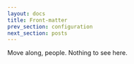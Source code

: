 ```yaml
---
layout: docs
title: Front-matter
prev_section: configuration
next_section: posts
---
```


Move along, people. Nothing to see here.
